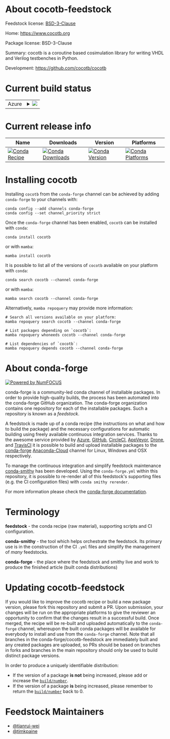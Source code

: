 About cocotb-feedstock
======================

Feedstock license: [BSD-3-Clause](https://github.com/conda-forge/cocotb-feedstock/blob/main/LICENSE.txt)

Home: https://www.cocotb.org

Package license: BSD-3-Clause

Summary: cocotb is a coroutine based cosimulation library for writing VHDL and Verilog testbenches in Python.

Development: https://github.com/cocotb/cocotb

Current build status
====================


<table>
    
  <tr>
    <td>Azure</td>
    <td>
      <details>
        <summary>
          <a href="https://dev.azure.com/conda-forge/feedstock-builds/_build/latest?definitionId=19242&branchName=main">
            <img src="https://dev.azure.com/conda-forge/feedstock-builds/_apis/build/status/cocotb-feedstock?branchName=main">
          </a>
        </summary>
        <table>
          <thead><tr><th>Variant</th><th>Status</th></tr></thead>
          <tbody><tr>
              <td>linux_64_python3.10.____cpython</td>
              <td>
                <a href="https://dev.azure.com/conda-forge/feedstock-builds/_build/latest?definitionId=19242&branchName=main">
                  <img src="https://dev.azure.com/conda-forge/feedstock-builds/_apis/build/status/cocotb-feedstock?branchName=main&jobName=linux&configuration=linux%20linux_64_python3.10.____cpython" alt="variant">
                </a>
              </td>
            </tr><tr>
              <td>linux_64_python3.8.____cpython</td>
              <td>
                <a href="https://dev.azure.com/conda-forge/feedstock-builds/_build/latest?definitionId=19242&branchName=main">
                  <img src="https://dev.azure.com/conda-forge/feedstock-builds/_apis/build/status/cocotb-feedstock?branchName=main&jobName=linux&configuration=linux%20linux_64_python3.8.____cpython" alt="variant">
                </a>
              </td>
            </tr><tr>
              <td>linux_64_python3.9.____cpython</td>
              <td>
                <a href="https://dev.azure.com/conda-forge/feedstock-builds/_build/latest?definitionId=19242&branchName=main">
                  <img src="https://dev.azure.com/conda-forge/feedstock-builds/_apis/build/status/cocotb-feedstock?branchName=main&jobName=linux&configuration=linux%20linux_64_python3.9.____cpython" alt="variant">
                </a>
              </td>
            </tr><tr>
              <td>osx_64_python3.10.____cpython</td>
              <td>
                <a href="https://dev.azure.com/conda-forge/feedstock-builds/_build/latest?definitionId=19242&branchName=main">
                  <img src="https://dev.azure.com/conda-forge/feedstock-builds/_apis/build/status/cocotb-feedstock?branchName=main&jobName=osx&configuration=osx%20osx_64_python3.10.____cpython" alt="variant">
                </a>
              </td>
            </tr><tr>
              <td>osx_64_python3.8.____cpython</td>
              <td>
                <a href="https://dev.azure.com/conda-forge/feedstock-builds/_build/latest?definitionId=19242&branchName=main">
                  <img src="https://dev.azure.com/conda-forge/feedstock-builds/_apis/build/status/cocotb-feedstock?branchName=main&jobName=osx&configuration=osx%20osx_64_python3.8.____cpython" alt="variant">
                </a>
              </td>
            </tr><tr>
              <td>osx_64_python3.9.____cpython</td>
              <td>
                <a href="https://dev.azure.com/conda-forge/feedstock-builds/_build/latest?definitionId=19242&branchName=main">
                  <img src="https://dev.azure.com/conda-forge/feedstock-builds/_apis/build/status/cocotb-feedstock?branchName=main&jobName=osx&configuration=osx%20osx_64_python3.9.____cpython" alt="variant">
                </a>
              </td>
            </tr>
          </tbody>
        </table>
      </details>
    </td>
  </tr>
</table>

Current release info
====================

| Name | Downloads | Version | Platforms |
| --- | --- | --- | --- |
| [![Conda Recipe](https://img.shields.io/badge/recipe-cocotb-green.svg)](https://anaconda.org/conda-forge/cocotb) | [![Conda Downloads](https://img.shields.io/conda/dn/conda-forge/cocotb.svg)](https://anaconda.org/conda-forge/cocotb) | [![Conda Version](https://img.shields.io/conda/vn/conda-forge/cocotb.svg)](https://anaconda.org/conda-forge/cocotb) | [![Conda Platforms](https://img.shields.io/conda/pn/conda-forge/cocotb.svg)](https://anaconda.org/conda-forge/cocotb) |

Installing cocotb
=================

Installing `cocotb` from the `conda-forge` channel can be achieved by adding `conda-forge` to your channels with:

```
conda config --add channels conda-forge
conda config --set channel_priority strict
```

Once the `conda-forge` channel has been enabled, `cocotb` can be installed with `conda`:

```
conda install cocotb
```

or with `mamba`:

```
mamba install cocotb
```

It is possible to list all of the versions of `cocotb` available on your platform with `conda`:

```
conda search cocotb --channel conda-forge
```

or with `mamba`:

```
mamba search cocotb --channel conda-forge
```

Alternatively, `mamba repoquery` may provide more information:

```
# Search all versions available on your platform:
mamba repoquery search cocotb --channel conda-forge

# List packages depending on `cocotb`:
mamba repoquery whoneeds cocotb --channel conda-forge

# List dependencies of `cocotb`:
mamba repoquery depends cocotb --channel conda-forge
```


About conda-forge
=================

[![Powered by
NumFOCUS](https://img.shields.io/badge/powered%20by-NumFOCUS-orange.svg?style=flat&colorA=E1523D&colorB=007D8A)](https://numfocus.org)

conda-forge is a community-led conda channel of installable packages.
In order to provide high-quality builds, the process has been automated into the
conda-forge GitHub organization. The conda-forge organization contains one repository
for each of the installable packages. Such a repository is known as a *feedstock*.

A feedstock is made up of a conda recipe (the instructions on what and how to build
the package) and the necessary configurations for automatic building using freely
available continuous integration services. Thanks to the awesome service provided by
[Azure](https://azure.microsoft.com/en-us/services/devops/), [GitHub](https://github.com/),
[CircleCI](https://circleci.com/), [AppVeyor](https://www.appveyor.com/),
[Drone](https://cloud.drone.io/welcome), and [TravisCI](https://travis-ci.com/)
it is possible to build and upload installable packages to the
[conda-forge](https://anaconda.org/conda-forge) [Anaconda-Cloud](https://anaconda.org/)
channel for Linux, Windows and OSX respectively.

To manage the continuous integration and simplify feedstock maintenance
[conda-smithy](https://github.com/conda-forge/conda-smithy) has been developed.
Using the ``conda-forge.yml`` within this repository, it is possible to re-render all of
this feedstock's supporting files (e.g. the CI configuration files) with ``conda smithy rerender``.

For more information please check the [conda-forge documentation](https://conda-forge.org/docs/).

Terminology
===========

**feedstock** - the conda recipe (raw material), supporting scripts and CI configuration.

**conda-smithy** - the tool which helps orchestrate the feedstock.
                   Its primary use is in the construction of the CI ``.yml`` files
                   and simplify the management of *many* feedstocks.

**conda-forge** - the place where the feedstock and smithy live and work to
                  produce the finished article (built conda distributions)


Updating cocotb-feedstock
=========================

If you would like to improve the cocotb recipe or build a new
package version, please fork this repository and submit a PR. Upon submission,
your changes will be run on the appropriate platforms to give the reviewer an
opportunity to confirm that the changes result in a successful build. Once
merged, the recipe will be re-built and uploaded automatically to the
`conda-forge` channel, whereupon the built conda packages will be available for
everybody to install and use from the `conda-forge` channel.
Note that all branches in the conda-forge/cocotb-feedstock are
immediately built and any created packages are uploaded, so PRs should be based
on branches in forks and branches in the main repository should only be used to
build distinct package versions.

In order to produce a uniquely identifiable distribution:
 * If the version of a package **is not** being increased, please add or increase
   the [``build/number``](https://docs.conda.io/projects/conda-build/en/latest/resources/define-metadata.html#build-number-and-string).
 * If the version of a package **is** being increased, please remember to return
   the [``build/number``](https://docs.conda.io/projects/conda-build/en/latest/resources/define-metadata.html#build-number-and-string)
   back to 0.

Feedstock Maintainers
=====================

* [@tianrui-wei](https://github.com/tianrui-wei/)
* [@timkpaine](https://github.com/timkpaine/)

